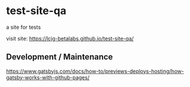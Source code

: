 # test-site-qa

a site for tests

visit site: https://lcjg-betalabs.github.io/test-site-qa/

## Development / Maintenance

https://www.gatsbyjs.com/docs/how-to/previews-deploys-hosting/how-gatsby-works-with-github-pages/
